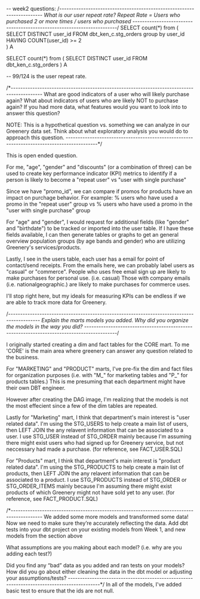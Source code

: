 -- week2 questions:
/*-----------------------------------------------------------------------
What is our user repeat rate?
Repeat Rate = Users who purchased 2 or more times / users who purchased
-----------------------------------------------------------------------*/
SELECT count(*)
from (
SELECT DISTINCT user_id
FROM dbt_ken_c.stg_orders
group by user_id
HAVING COUNT(user_id) >= 2  
) A

SELECT count(*)
from (
SELECT DISTINCT user_id
FROM dbt_ken_c.stg_orders
) A

-- 99/124 is the user repeat rate.


/*-------------------------------------------------------------------------------------------
What are good indicators of a user who will likely purchase again? 
What about indicators of users who are likely NOT to purchase again? 
If you had more data, what features would you want to look into to answer this question?

NOTE: This is a hypothetical question vs. something we can analyze in our Greenery data set.
Think about what exploratory analysis you would do to approach this question.
-------------------------------------------------------------------------------------------*/

This is open ended question. 

For me, "age", "gender" and "discounts" (or a combination of three) can be used to create key performance indicator (KPI) metrics
to identify if a person is likely to become a "repeat user" vs "user with single purchase"

Since we have "promo_id", we can compare if promos for products have an impact on purchage behavior. For example:
    % users who have used a promo in the "repeat user" group 
    vs 
    % users who have used a promo in the "user with single purchase" group

For "age" and "gender", I would request for additional fields (like "gender" and "birthdate") to be 
tracked or imported into the user table. If I have these fields available, I can then generate tables or graphs to 
get an general overview population groups (by age bands and gender) who are utilizing Greenery's services/products.

Lastly, I see in the users table, each user has a email for point of contact/send receipts. From the emails here, 
we can probably label users as "casual" or "commerce".  People who uses free email sign up are likely to make purchases 
for personal use. (i.e. casual)  Those with company emails (i.e. nationalgeographic.) are likely to make purchases 
for commerce uses.

I'll stop right here, but my ideals for measuring KPIs can be endless if we are able to track more data for Greenery.


/*-------------------------------------------------------------------------------------------
Explain the marts models you added. Why did you organize the models in the way you did?
-------------------------------------------------------------------------------------------*/

I originally started creating a dim and fact tables for the CORE mart.  To me 'CORE' is the main area where greenery can answer any question related to the business. 

For "MARKETING" and "PRODUCT" marts, I've pre-fix the dim and fact files for organization purposes (i.e. with "M_" for marketing tables and "P_" for products tables.) This is me presuming that each department might have their own DBT engineer. 

However after creating the DAG image, I'm realizing that the models is not the most effecient since a few of the dim tables are repeated.

Lastly for "Marketing" mart, I think that department's main interest is "user related data". I'm using the STG_USERS to help create a main list of users, then LEFT JOIN the any relavent information that can be associated to a user. I use STG_USER instead of STG_ORDER mainly because I'm assuming there might exist users who had signed up for Greenery service, but not neccessary had made a purchase. (for reference, see FACT_USER.SQL)

For "Products" mart, I think that department's main interest is "product related data".  I'm using the STG_PRODUCTS to help create a main list of products, then LEFT JOIN the any relavent information that can be associated to a product. I use STG_PRODUCTS instead of STG_ORDER or STG_ORDER_ITEMS mainly because I'm assuming there might exist products of which Greenery might not have sold yet to any user. (for reference, see FACT_PRODUCT.SQL)

/*-------------------------------------------------------------------------------------------
We added some more models and transformed some data! Now we need to make sure they’re accurately reflecting the data. Add dbt tests into your dbt project on your existing models from Week 1, and new models from the section above

What assumptions are you making about each model? (i.e. why are you adding each test?)

Did you find any “bad” data as you added and ran tests on your models? How did you go about either cleaning the data in the dbt model or adjusting your assumptions/tests?
-------------------------------------------------------------------------------------------*/
In all of the models, I've added basic test to ensure that the ids are not null.
